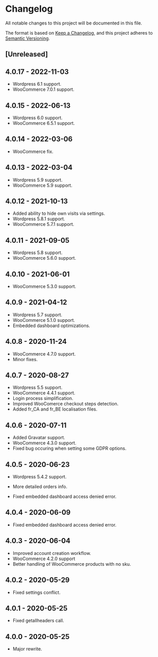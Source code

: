 # Changelog

All notable changes to this project will be documented in this file.

The format is based on [Keep a Changelog](https://keepachangelog.com/en/1.0.0/),
and this project adheres to [Semantic Versioning](https://semver.org/spec/v2.0.0.html).

## [Unreleased]


## 4.0.17 - 2022-11-03

- Wordpress 6.1 support.
- WooCommerce 7.0.1 support.


## 4.0.15 - 2022-06-13

- Wordpress 6.0 support.
- WooCommerce 6.5.1 support.


## 4.0.14 - 2022-03-06

- WooCommerce fix.


## 4.0.13 - 2022-03-04

- Wordpress 5.9 support.
- WooCommerce 5.9 support.


## 4.0.12 - 2021-10-13

- Added ability to hide own visits via settings.
- Wordpress 5.8.1 support.
- WooCommerce 5.7.1 support.

## 4.0.11 - 2021-09-05

- Wordpress 5.8 support.
- WooCommerce 5.6.0 support.

## 4.0.10 - 2021-06-01

- WooCommerce 5.3.0 support.

## 4.0.9 - 2021-04-12

- Wordpress 5.7 support.
- WooCommerce 5.1.0 support.
- Embedded dashboard optimizations.

## 4.0.8 - 2020-11-24

- WooCommerce 4.7.0 support.
- Minor fixes.

## 4.0.7 - 2020-08-27

- Wordpress 5.5 support.
- WooCommerce 4.4.1 support.
- Login process simplification. 
- Improved WooComerce checkout steps detection. 
- Added fr_CA and fr_BE localisation files.

## 4.0.6 - 2020-07-11

- Added Gravatar support.
- WooCommerce 4.3.0 support.
- Fixed bug occuring when setting some GDPR options.

## 4.0.5 - 2020-06-23

- Wordpress 5.4.2 support.
- More detailed orders info.

- Fixed embedded dashboard access denied error.

## 4.0.4 - 2020-06-09

- Fixed embedded dashboard access denied error.

## 4.0.3 - 2020-06-04

- Improved account creation workflow.
- WooCommerce 4.2.0 support
- Better handling of WooCommerce products with no sku.

## 4.0.2 - 2020-05-29
- Fixed settings conflict.

## 4.0.1 - 2020-05-25
- Fixed getallheaders call.

## 4.0.0 - 2020-05-25

- Major rewrite.